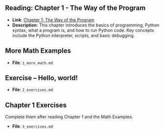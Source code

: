 
## Reading: Chapter 1 - The Way of the Program
- **Link**: [Chapter 1: The Way of the Program](https://greenteapress.com/thinkpython2/html/thinkpython2002.html)
- **Description**: This chapter introduces the basics of programming, Python syntax, what a program is, and how to run Python code. Key concepts include the Python interpreter, scripts, and basic debugging.

## More Math Examples
  - **File**: `1_more_math.md`


## Exercise – Hello, world!
  - **File**: `2_exercises.md`


## Chapter 1 Exercises
Complete them after reading Chapter 1 and the Math Examples.
  - **File**: `3_exercises.md`

